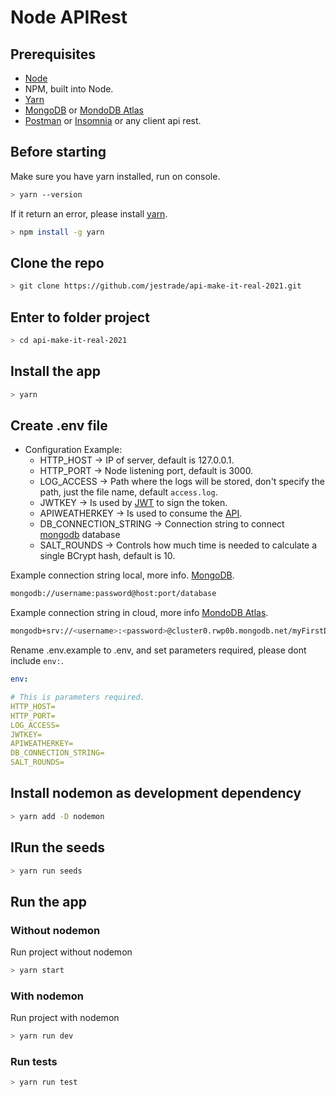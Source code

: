 # Node APIRest

## Prerequisites

- [Node](https://nodejs.org/)
- NPM, built into Node.
- [Yarn](https://yarnpkg.com/getting-started/install)
- [MongoDB](https://www.mongodb.com/try/download/community) or [MondoDB Atlas](https://www.mongodb.com/cloud/atlas2)
- [Postman](https://www.postman.com/) or [Insomnia](https://insomnia.rest/) or any client api rest.

## Before starting

Make sure you have yarn installed, run on console.

```sh
> yarn --version
```

If it return an error, please install [yarn](https://yarnpkg.com/getting-started/install).

```sh
> npm install -g yarn
```

## Clone the repo

```sh
> git clone https://github.com/jestrade/api-make-it-real-2021.git
```

## Enter to folder project

```sh
> cd api-make-it-real-2021
```

## Install the app

```sh
> yarn
```

## Create .env file

- Configuration Example:
  - HTTP_HOST -> IP of server, default is 127.0.0.1.
  - HTTP_PORT -> Node listening port, default is 3000.
  - LOG_ACCESS -> Path where the logs will be stored, don't specify the path, just the file name, default `access.log`.
  - JWTKEY -> Is used by [JWT](https://www.npmjs.com/package/jsonwebtoken) to sign the token.
  - APIWEATHERKEY -> Is used to consume the [API](https://openweathermap.org/api).
  - DB_CONNECTION_STRING -> Connection string to connect [mongodb](https://mongoosejs.com/docs/connections.html) database
  - SALT_ROUNDS -> Controls how much time is needed to calculate a single BCrypt hash, default is 10.

Example connection string local, more info. [MongoDB](https://www.mongodb.com/try/download/community).

```sh
mongodb://username:password@host:port/database
```

Example connection string in cloud, more info [MondoDB Atlas](https://www.mongodb.com/cloud/atlas2).

```sh
mongodb+srv://<username>:<password>@cluster0.rwp0b.mongodb.net/myFirstDatabase?retryWrites=true&w=majority
```

Rename .env.example to .env, and set parameters required, please dont include `env:`.

```yaml
env:

# This is parameters required.
HTTP_HOST=
HTTP_PORT=
LOG_ACCESS=
JWTKEY=
APIWEATHERKEY=
DB_CONNECTION_STRING=
SALT_ROUNDS=
```

## Install nodemon as development dependency

```sh
> yarn add -D nodemon
```

## IRun the seeds

```sh
> yarn run seeds
```

## Run the app

### Without nodemon

Run project without nodemon

```sh
> yarn start
```

### With nodemon

Run project with nodemon

```sh
> yarn run dev
```

### Run tests

```sh
> yarn run test
```
